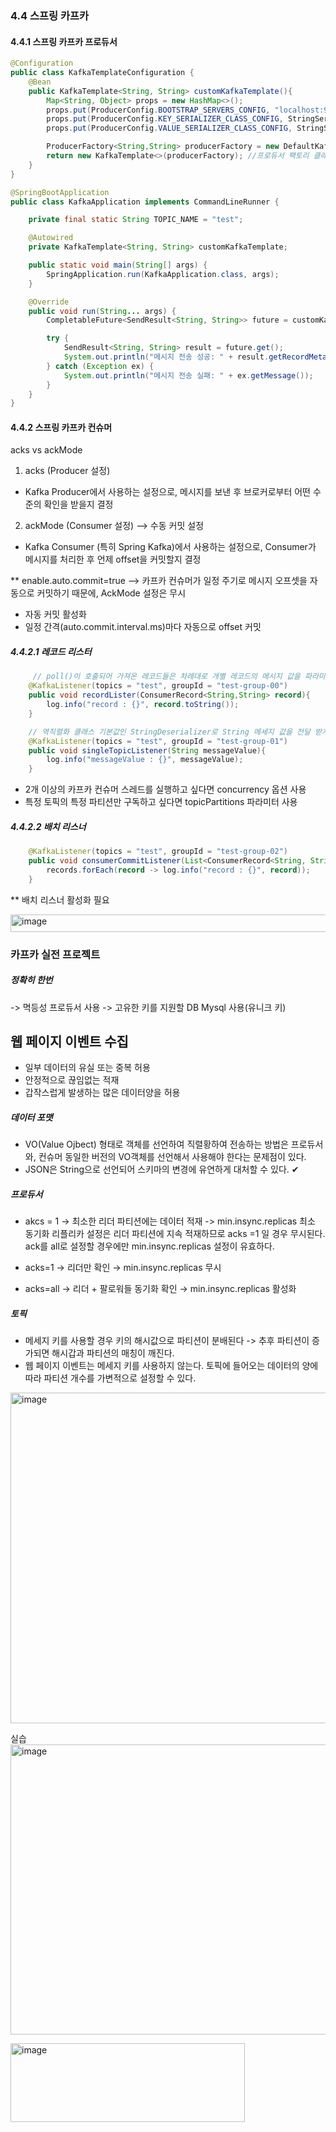 ### 4.4 스프링 카프카 


#### 4.4.1 스프링 카프카 프로듀서 

```java
@Configuration
public class KafkaTemplateConfiguration {
	@Bean
	public KafkaTemplate<String, String> customKafkaTemplate(){
		Map<String, Object> props = new HashMap<>();
		props.put(ProducerConfig.BOOTSTRAP_SERVERS_CONFIG, "localhost:9092");
		props.put(ProducerConfig.KEY_SERIALIZER_CLASS_CONFIG, StringSerializer.class);
		props.put(ProducerConfig.VALUE_SERIALIZER_CLASS_CONFIG, StringSerializer.class);

		ProducerFactory<String,String> producerFactory = new DefaultKafkaProducerFactory<>(props); 
		return new KafkaTemplate<>(producerFactory); //프로듀서 팩토리 클래스 통해서 카프카 템플릿 생성 
	}
}
```


```java
@SpringBootApplication
public class KafkaApplication implements CommandLineRunner {

	private final static String TOPIC_NAME = "test";

	@Autowired
	private KafkaTemplate<String, String> customKafkaTemplate;

	public static void main(String[] args) {
		SpringApplication.run(KafkaApplication.class, args);
	}

	@Override
	public void run(String... args) {
		CompletableFuture<SendResult<String, String>> future = customKafkaTemplate.send(TOPIC_NAME, "test"); //카프카 템플릿 클래스 사용하여 데이터 전송 

		try {
			SendResult<String, String> result = future.get();
			System.out.println("메시지 전송 성공: " + result.getRecordMetadata());
		} catch (Exception ex) {
			System.out.println("메시지 전송 실패: " + ex.getMessage());
		}
	}
}
```

#### 4.4.2 스프링 카프카 컨슈머 

acks vs ackMode

1. acks (Producer 설정)
- Kafka Producer에서 사용하는 설정으로, 메시지를 보낸 후 브로커로부터 어떤 수준의 확인을 받을지 결정

2. ackMode (Consumer 설정) --> 수동 커밋 설정
- Kafka Consumer (특히 Spring Kafka)에서 사용하는 설정으로, Consumer가 메시지를 처리한 후 언제 offset을 커밋할지 결정

** enable.auto.commit=true --> 카프카 컨슈머가 일정 주기로 메시지 오프셋을 자동으로 커밋하기 때문에, AckMode 설정은 무시
- 자동 커밋 활성화
- 일정 간격(auto.commit.interval.ms)마다 자동으로 offset 커밋


##### 4.4.2.1 레코드 리스터 
```java
     // poll()이 호출되어 가져온 레코드들은 차례대로 개별 레코드의 메시지 값을 파라미터로 받게 된다. 
	@KafkaListener(topics = "test", groupId = "test-group-00")
	public void recordLister(ConsumerRecord<String,String> record){
		log.info("record : {}", record.toString());
	}

    // 역직렬화 클래스 기본값인 StringDeserializer로 String 메세지 값을 전달 받게 된다. 
	@KafkaListener(topics = "test", groupId = "test-group-01")
	public void singleTopicListener(String messageValue){
		log.info("messageValue : {}", messageValue);
	}

```

- 2개 이상의 카프카 컨슈머 스레드를 실행하고 싶다면 concurrency 옵션 사용
- 특정 토픽의 특정 파티션만 구독하고 싶다면 topicPartitions 파라미터 사용

##### 4.4.2.2 배치 리스너
```java
	@KafkaListener(topics = "test", groupId = "test-group-02")
	public void consumerCommitListener(List<ConsumerRecord<String, String>> records){
		records.forEach(record -> log.info("record : {}", record));
	}
```
** 배치 리스너 활성화 필요 

<img width="515" height="28" alt="image" src="https://github.com/user-attachments/assets/9e15677a-8c15-4c29-87d1-1a693194608b" />

### 카프카 실전 프로젝트

##### 정확히 한번 
-> 멱등성 프로듀서 사용
-> 고유한 키를 지원할 DB Mysql 사용(유니크 키) 


## 웹 페이지 이벤트 수집 
- 일부 데이터의 유실 또는 중복 허용
- 안정적으로 끊임없는 적재
- 갑작스럽게 발생하는 많은 데이터양을 허용 

##### 데이터 포맷
- VO(Value Ojbect) 형태로 객체를 선언하여 직렬황하여 전송하는 방법은 프로듀서와, 컨슈머 동일한 버전의 VO객체를 선언해서 사용해야 한다는 문제점이 있다.
- JSON은 String으로 선언되어 스키마의 변경에 유연하게 대처할 수 있다. ✔

##### 프로듀서
- akcs = 1 -> 최소한 리더 파티션에는 데이터 적재 -> min.insync.replicas 최소 동기화 리플리카 설정은 리더 파티션에 지속 적재하므로  acks =1 일 경우 무시된다. ack를 all로 설정할 경우에만 min.insync.replicas 설정이 유효하다.

- acks=1 → 리더만 확인 → min.insync.replicas 무시
- acks=all → 리더 + 팔로워들 동기화 확인 → min.insync.replicas 활성화

##### 토픽
- 메세지 키를 사용할 경우 키의 해시값으로 파티션이 분배된다 -> 추후 파티션이 증가되면 해시갑과 파티션의 매칭이 깨진다.
- 웹 페이지 이벤트는 메세지 키를 사용하지 않는다. 토픽에 들어오는 데이터의 양에 따라 파티션 개수를 가변적으로 설정할 수 있다.
 
<img width="1968" height="529" alt="image" src="https://github.com/user-attachments/assets/84238038-300d-42ff-9f50-a3f6734a51fe" />


실습
<img width="1283" height="464" alt="image" src="https://github.com/user-attachments/assets/0ec76563-6d2e-4f76-85b1-1853069083a6" />


<img width="375" height="126" alt="image" src="https://github.com/user-attachments/assets/84b25d6d-edde-4816-9e42-1acbee65bf19" />
